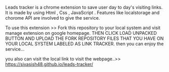 Leads tracker is a chrome extension to save user day to day's visiting links.
It is made by using Html , Css , JavaScript .
Features like localstorage and chorome API are involved to give the service.


To use this extension >>
Fork this repository to your local system and visit manage extension on google homepage.
THEN CLICK LOAD UNPACKED BUTTON AND UPLOAD THE FORK REPOSITORY FILES THAT YOU HAVE ON YOUR LOCAL SYSTEM LABELED AS  LINK TRACKER.
then you can enjoy the service...

you also can visit the local link to visit the webpage..>> https://sivasish48.github.io/leads-tracker/
